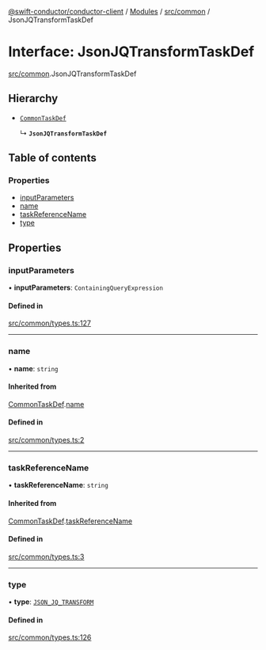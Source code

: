 [@swift-conductor/conductor-client](../README.md) / [Modules](../modules.md) / [src/common](../modules/src_common.md) / JsonJQTransformTaskDef

# Interface: JsonJQTransformTaskDef

[src/common](../modules/src_common.md).JsonJQTransformTaskDef

## Hierarchy

- [`CommonTaskDef`](src_common.CommonTaskDef.md)

  ↳ **`JsonJQTransformTaskDef`**

## Table of contents

### Properties

- [inputParameters](src_common.JsonJQTransformTaskDef.md#inputparameters)
- [name](src_common.JsonJQTransformTaskDef.md#name)
- [taskReferenceName](src_common.JsonJQTransformTaskDef.md#taskreferencename)
- [type](src_common.JsonJQTransformTaskDef.md#type)

## Properties

### inputParameters

• **inputParameters**: `ContainingQueryExpression`

#### Defined in

[src/common/types.ts:127](https://github.com/swift-conductor/conductor-client-typescript/blob/9866b7c/src/common/types.ts#L127)

___

### name

• **name**: `string`

#### Inherited from

[CommonTaskDef](src_common.CommonTaskDef.md).[name](src_common.CommonTaskDef.md#name)

#### Defined in

[src/common/types.ts:2](https://github.com/swift-conductor/conductor-client-typescript/blob/9866b7c/src/common/types.ts#L2)

___

### taskReferenceName

• **taskReferenceName**: `string`

#### Inherited from

[CommonTaskDef](src_common.CommonTaskDef.md).[taskReferenceName](src_common.CommonTaskDef.md#taskreferencename)

#### Defined in

[src/common/types.ts:3](https://github.com/swift-conductor/conductor-client-typescript/blob/9866b7c/src/common/types.ts#L3)

___

### type

• **type**: [`JSON_JQ_TRANSFORM`](../enums/src_common.TaskType.md#json_jq_transform)

#### Defined in

[src/common/types.ts:126](https://github.com/swift-conductor/conductor-client-typescript/blob/9866b7c/src/common/types.ts#L126)
